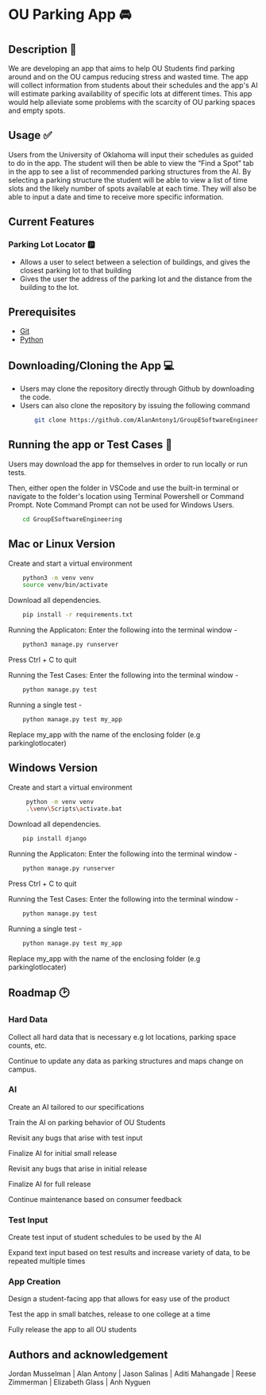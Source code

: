 # OU Parking App :oncoming_automobile:
## Description :scroll:
We are developing an app that aims to help OU Students find parking around and on the OU campus reducing stress and wasted time. The app will collect information from students about their schedules and the app's AI will estimate parking availability of specific lots at different times. This app would help alleviate some problems with the scarcity of OU parking spaces and empty spots.

## Usage :white_check_mark:
Users from the University of Oklahoma will input their schedules as guided to do in the app. The student will then be able to view the “Find a Spot” tab in the app to see a list of recommended parking structures from the AI. By selecting a parking structure the student will be able to view a list of time slots and the likely number of spots available at each time. They will also be able to input a date and time to receive more specific information.

## Current Features 

### Parking Lot Locator :parking:

- Allows a user to select between a selection of buildings, and gives the closest parking lot to that building
- Gives the user the address of the parking lot and the distance from the building to the lot.

## Prerequisites

- [Git](https://git-scm.com)
- [Python](https://www.python.org/downloads/)

## Downloading/Cloning the App :computer:

- Users may clone the repository directly through Github by downloading the code.
- Users can also clone the repository by issuing the following command
  ```bash
      git clone https://github.com/AlanAntony1/GroupESoftwareEngineering
  ```
## Running the app or Test Cases :runner:

Users may download the app for themselves in order to run locally or run tests.

Then, either open the folder in VSCode and use the built-in terminal or navigate to the folder's location using Terminal Powershell or Command Prompt. Note Command Prompt can not be used for Windows Users. 

```bash
    cd GroupESoftwareEngineering
```
## Mac or Linux Version 

Create and start a virtual environment

```bash
    python3 -m venv venv
    source venv/bin/activate 
```

Download all dependencies.

```bash
    pip install -r requirements.txt
```
Running the Applicaton: Enter the following into the terminal window - 

```bash
    python3 manage.py runserver
```
Press Ctrl + C to quit


Running the Test Cases: Enter the following into the terminal window - 

```bash
    python manage.py test
```

Running a single test - 

```bash
    python manage.py test my_app
```
Replace my_app with the name of the enclosing folder (e.g parkinglotlocater)


## Windows Version 

Create and start a virtual environment

```bash
     python -m venv venv
     .\venv\Scripts\activate.bat 
```

Download all dependencies.

```bash
    pip install django
```
Running the Applicaton: Enter the following into the terminal window - 

```bash
    python manage.py runserver
```
Press Ctrl + C to quit


Running the Test Cases: Enter the following into the terminal window - 

```bash
    python manage.py test
```

Running a single test - 

```bash
    python manage.py test my_app
```
Replace my_app with the name of the enclosing folder (e.g parkinglotlocater)

## Roadmap :clock2:
### Hard Data
Collect all hard data that is necessary e.g lot locations, parking space counts, etc.

Continue to update any data as parking structures and maps change on campus.

### AI 
Create an AI tailored to our specifications

Train the AI on parking behavior of OU Students

Revisit any bugs that arise with test input

Finalize AI for initial small release

Revisit any bugs that arise in initial release

Finalize AI for full release

Continue maintenance based on consumer feedback

### Test Input
Create test input of student schedules to be used by the AI

Expand text input based on test results and increase variety of data, to be repeated multiple times

### App Creation
Design a student-facing app that allows for easy use of the product

Test the app in small batches, release to one college at a time

Fully release the app to all OU students

## Authors and acknowledgement
Jordan Musselman 
| Alan Antony 
| Jason Salinas 
| Aditi Mahangade 
| Reese Zimmerman 
| Elizabeth Glass 
| Anh Nyguen
